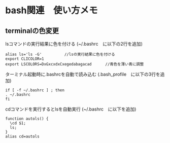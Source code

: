 # bash関連　使い方メモ

## terminalの色変更

lsコマンドの実行結果に色を付ける
(~/.bashrc　に以下の2行を追加)

    alias ls='ls -G'          //lsの実行結果に色を付ける
    export CLICOLOR=1
    export LSCOLORS=DxGxcxdxCxegedabagacad      //青色を薄い青に調整

ターミナル起動時に.bashrcを自動で読み込む
(.bash_profile　に以下の3行を追加)

    if [ -f ~/.bashrc ] ; then
    . ~/.bashrc
    fi

cdコマンドを実行するとlsを自動実行
(~/.bashrc　に以下を追加)

    function autols() {
      \cd $1;
      ls;
    }
    alias cd=autols